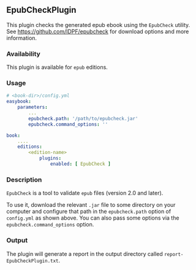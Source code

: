 ## EpubCheckPlugin

This plugin checks the generated epub ebook using the `EpubCheck` utility.
See <https://github.com/IDPF/epubcheck> for download options and more
information.

### Availability

This plugin is available for `epub` editions.

### Usage

~~~.yaml
# <book-dir>/config.yml 
easybook:
    parameters:
        ...
        epubcheck.path: '/path/to/epubcheck.jar'
        epubcheck.command_options: ''

book:
    ....
    editions:
        <edition-name>
            plugins:
                enabled: [ EpubCheck ]
~~~ 

### Description

`EpubCheck` is a tool to validate `epub` files (version 2.0 and later).  

To use it, download the relevant `.jar` file to some directory on your computer
and configure that path in the `epubcheck.path` option of `config.yml` as shown above.
You can also pass some options via the `epubcheck.command_options` option.

### Output

The plugin will generate a report in the output directory called `report-EpubCheckPlugin.txt`.
